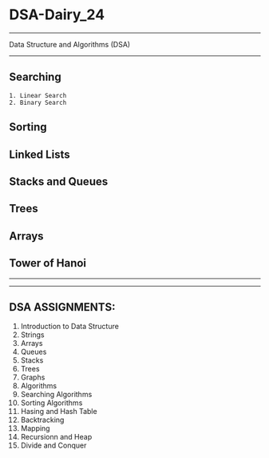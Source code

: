 # DSA-Dairy_24
___________________________________
Data Structure and Algorithms (DSA)
___________________________________


**Searching**
------------
    1. Linear Search
    2. Binary Search
**Sorting**
-----------
**Linked Lists**
----------------
**Stacks and Queues**
---------------------
**Trees**
---------
**Arrays**
----------
**Tower of Hanoi**
------------------












___________________________________
___________________________________
**DSA ASSIGNMENTS:**
---------------
1. Introduction to Data Structure
2. Strings
3. Arrays
4. Queues
5. Stacks
6. Trees
7. Graphs
8. Algorithms
9. Searching Algorithms
10. Sorting Algorithms
11. Hasing and Hash Table
12. Backtracking
13. Mapping
14. Recursionn and Heap
15. Divide and Conquer
